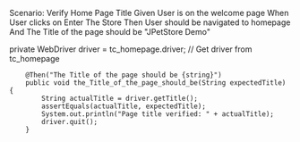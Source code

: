 Scenario: Verify Home Page Title
Given User is on the welcome page
When User clicks on Enter The Store
Then User should be navigated to homepage
And The Title of the page should be "JPetStore Demo"

private WebDriver driver = tc_homepage.driver; // Get driver from tc_homepage

	    @Then("The Title of the page should be {string}")
	    public void the_Title_of_the_page_should_be(String expectedTitle) {
	        String actualTitle = driver.getTitle();
	        assertEquals(actualTitle, expectedTitle);
	        System.out.println("Page title verified: " + actualTitle);
	        driver.quit(); 
	    }


